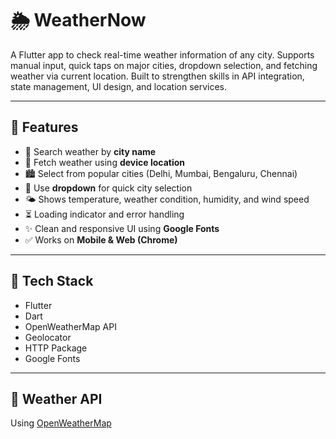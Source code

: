 # 🌦️ WeatherNow

A Flutter app to check real-time weather information of any city. Supports manual input, quick taps on major cities, dropdown selection, and fetching weather via current location. Built to strengthen skills in API integration, state management, UI design, and location services.

---

## 📲 Features

- 🔎 Search weather by **city name**
- 📍 Fetch weather using **device location**
- 🏙️ Select from popular cities (Delhi, Mumbai, Bengaluru,  Chennai)
- 🧭 Use **dropdown** for quick city selection
- 🌤️ Shows temperature, weather condition, humidity, and wind speed
- ⏳ Loading indicator and error handling
- ✨ Clean and responsive UI using **Google Fonts**
- ✅ Works on **Mobile & Web (Chrome)**

---

## 🔧 Tech Stack

- Flutter
- Dart
- OpenWeatherMap API
- Geolocator
- HTTP Package
- Google Fonts

---

## 🔗 Weather API

Using [OpenWeatherMap](https://openweathermap.org/current)
